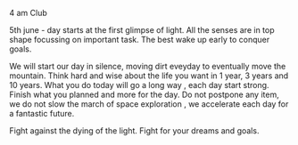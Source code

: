 4 am Club

5th june - day starts at the first glimpse of light.
All the senses are in top shape focussing on important task. The best wake up early to conquer goals.

We will start our day in silence, moving dirt eveyday to eventually move the mountain. Think hard and wise about the life you want in 1 year, 3 years and 10 years. What you do today will go a long way , each day start strong. Finish what you planned and more for the day. Do not postpone any item, we do not slow the march of space exploration , we accelerate each day for a fantastic future. 


Fight against the dying of the light.
Fight for your dreams and goals.